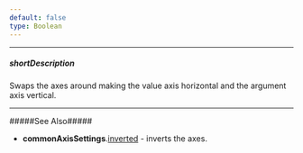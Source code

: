 ```yaml
---
default: false
type: Boolean
---
```

---
##### shortDescription
Swaps the axes around making the value axis horizontal and the argument axis vertical.

---
#####See Also#####
- **commonAxisSettings**.[inverted](/api-reference/20%20Data%20Visualization%20Widgets/dxChart/1%20Configuration/commonAxisSettings/inverted.md '/Documentation/ApiReference/Data_Visualization_Widgets/dxChart/Configuration/commonAxisSettings/#inverted') - inverts the axes.